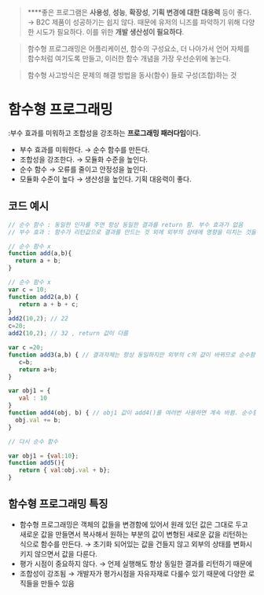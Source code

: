 > ****좋은 프로그램은 **사용성**,   **성능**,   **확장성**,   **기획 변경에 대한 대응력** 등이 좋다. → B2C 제품이 성공하기는 쉽지 않다. 때문에 유저의 니즈를 파악하기 위해 다양한 시도가 필요하다. 이를 위한 **개발 생산성이 필요하다**.

> 함수형 프로그래밍은 어플리케이션, 함수의 구성요소, 더 나아가서 언어 자체를 함수처럼 여기도록 만들고, 이러한 함수 개념을 가장 우선순위에 놓는다.

> 함수형 사고방식은 문제의 해결 방법을 동사(함수) 들로 구성(조합)하는 것


# 함수형 프로그래밍

:부수 효과를 미워하고 조합성을 강조하는 **프로그래밍 패러다임**이다.

- 부수 효과를 미워한다. → 순수 함수를 만든다.
- 조합성을 강조한다. → 모듈화 수준을 높인다.
- 순수 함수 → 오류를 줄이고 안정성을 높인다.
- 모듈화 수준이 높다 → 생산성을 높인다. 기획 대응력이 좋다.

## 코드 예시

```jsx
// 순수 함수 : 동일한 인자를 주면 항상 동일한 결과를 return 함. 부수 효과가 없음
// 부수 효과 : 함수가 리턴값으로 결과를 만드는 것 외에 외부의 상태에 영향을 미치는 것을 말함
```

```jsx
// 순수 함수 x
function add(a,b){
  return a + b;
}

// 순수 함수 x
var c = 10;
function add2(a,b) {
   return a + b + c;
}
add2(10,2); // 22
c=20;
add2(10,2); // 32 , return 값이 다름

var c =20;
function add3(a,b) { // 결과자체는 항상 동일하지만 외부의 c의 값이 바뀌므로 순수함수가 아님. 
   c=b;
   return a+b;
}

var obj1 = {
   val : 10
}
function add4(obj, b) { // obj1 값이 add4()를 여러번 사용하면 계속 바뀜. 순수함수 x 
  obj.val += b;
}

// 다시 순수 함수

var obj1 = {val:10};
function add5(){
   return { val:obj.val + b};
}
```

## 함수형 프로그래밍 특징

- 함수형 프로그래밍은 객체의 값들을 변경함에 있어서  원래 있던 값은 그대로 두고 새로운 값을 만들면서 복사해서 원하는 부분의 값이 변형된 새로운 값을 리턴하는 식으로 함수를 만든다.  → 초기화 되어있는 값을 건들지 않고 외부의 상태를 변화시키지 않으면서 값을 다룬다.
- 평가 시점이 중요하지 않다. → 언제 실행해도 항상 동일한 결과를 리턴하기 때문에
- 조합성이 강조됨 → 개발자가 평가시점을 자유자재로 다룰수 있기 때문에 다양한 로직들을 만들수 있음
